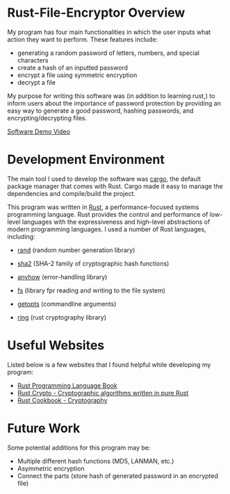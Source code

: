 # Rust-File-Encryptor Overview

My program has four main functionalities in which the user inputs what action they want to perform. These features include:
 - generating a random password of letters, numbers, and special characters
 - create a hash of an inputted password
 - encrypt a file using symmetric encryption
 - decrypt a file

My purpose for writing this software was (in addition to learning rust,) to inform users about the importance of password protection by providing an easy way to generate a good password, hashing passwords, and encrypting/decrypting files.

[Software Demo Video](https://www.loom.com/share/b77d579fecb64873b2c93679ce165d87)

# Development Environment
The main tool I used to develop the software was [cargo](https://doc.rust-lang.org/cargo/), the default package manager that comes with Rust. Cargo made it easy to manage the dependencies and compile/build the project. 

This program was written in [Rust](https://www.rust-lang.org/), a performance-focused systems programming language. Rust provides the control and performance of low-level languages with the expressiveness and high-level abstractions of modern programming languages. I used a number of Rust languages, including:

- [rand](https://docs.rs/rand/latest/rand/) (random number generation library)

- [sha2](https://crates.io/crates/sha2) (SHA-2 family of cryptographic hash functions)

- [anyhow](https://docs.rs/anyhow/latest/anyhow/) (error-handling library)

- [fs](https://doc.rust-lang.org/std/fs/) (library fpr reading and writing to the file system)

- [getopts](https://docs.rs/getopts/latest/getopts/) (commandline arguments)

- [ring](https://docs.rs/ring/latest/ring/) (rust cryptography library)

# Useful Websites
Listed below is a few websites that I found helpful while developing my program:

- [Rust Programming Language Book](https://doc.rust-lang.org/book/index.html)
- [Rust Crypto - Cryptographic algorithms written in pure Rust](https://github.com/RustCrypto)
- [Rust Cookbook - Cryptography](https://rust-lang-nursery.github.io/rust-cookbook/cryptography/encryption.html)

# Future Work
Some potential additions for this program may be:
- Multiple different hash functions (MD5, LANMAN, etc.)
- Asymmetric encryption
- Connect the parts (store hash of generated password in an encrypted file)
